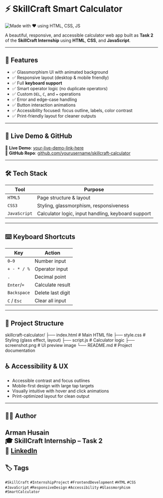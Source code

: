# ⚡ SkillCraft Smart Calculator

![Made with ❤️ using HTML, CSS, JS](https://img.shields.io/badge/Made%20with-%E2%9D%A4%EF%B8%8F%20HTML%20CSS%20JS-blueviolet?style=for-the-badge&logo=html5&logoColor=white)

A beautiful, responsive, and accessible calculator web app built as **Task 2** of the **SkillCraft Internship** using **HTML**, **CSS**, and **JavaScript**.


---

## 🚀 Features

- ✅ Glassmorphism UI with animated background
- ✅ Responsive layout (desktop & mobile friendly)
- ✅ Full **keyboard support**
- ✅ Smart operator logic (no duplicate operators)
- ✅ Custom `DEL`, `C`, and `=` operations
- ✅ Error and edge-case handling
- ✅ Button interaction animations
- ✅ Accessibility focused: focus outline, labels, color contrast
- ✅ Print-friendly layout for cleaner outputs

---

## 🔗 Live Demo & GitHub

🔴 **Live Demo**: [your-live-demo-link-here](https://your-live-demo.com)  
📁 **GitHub Repo**: [github.com/yourusername/skillcraft-calculator](https://github.com/yourusername/skillcraft-calculator)

---

## 🛠 Tech Stack

| Tool         | Purpose                  |
|--------------|---------------------------|
| `HTML5`      | Page structure & layout   |
| `CSS3`       | Styling, glassmorphism, responsiveness |
| `JavaScript` | Calculator logic, input handling, keyboard support |

---

## ⌨️ Keyboard Shortcuts

| Key         | Action              |
|-------------|---------------------|
| `0–9`       | Number input        |
| `+ - * / %` | Operator input      |
| `.`         | Decimal point       |
| `Enter`/`=` | Calculate result    |
| `Backspace` | Delete last digit   |
| `C` / `Esc` | Clear all input     |

---

## 📁 Project Structure

skillcraft-calculator/
├── index.html # Main HTML file
├── style.css # Styling (glass effect, layout)
├── script.js # Calculator logic
├── screenshot.png # UI preview image
└── README.md # Project documentation


## ♿ Accessibility & UX

- Accessible contrast and focus outlines
- Mobile-first design with large tap targets
- Visually intuitive with hover and click animations
- Print-optimized layout for clean output

---

## 🧑‍💻 Author

**Arman Husain**  
🎓 SkillCraft Internship – Task 2  
🔗 [LinkedIn](https://www.linkedin.com/in/your-link) 
---

## 🏷 Tags

`#SkillCraft` `#InternshipProject` `#FrontendDevelopment` `#HTML` `#CSS` `#JavaScript` `#ResponsiveDesign` `#Accessibility` `#Glassmorphism` `#SmartCalculator`
